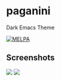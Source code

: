 # paganini
Dark Emacs Theme

[![MELPA](http://melpa.org/packages/paganini-theme-badge.svg)](http://melpa.org/#/paganini-theme)

## Screenshots
![](https://github.com/onurtemizkan/paganini/raw/master/screenshots/s1.png)
![](https://github.com/onurtemizkan/paganini/raw/master/screenshots/s2.png)
